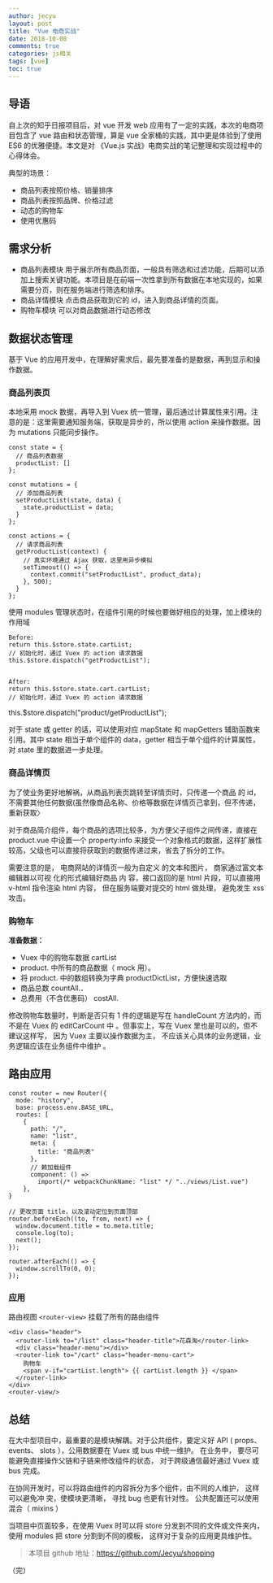 ```yaml
---
author: jecyu
layout: post
title: "Vue 电商实战"
date: 2018-10-08
comments: true
categories: js相关
tags: [vue]
toc: true
---
```


## 导语

自上次的知乎日报项目后，对 vue 开发 web 应用有了一定的实践，本次的电商项目包含了 vue 路由和状态管理，算是 vue 全家桶的实践，其中更是体验到了使用 ES6 的优雅便捷。本文是对 《Vue.js 实战》电商实战的笔记整理和实现过程中的心得体会。

典型的场景：

- 商品列表按照价格、销量排序
- 商品列表按照品牌、价格过滤
- 动态的购物车
- 使用优惠码

<!-- more -->

## 需求分析

- 商品列表模块
  用于展示所有商品页面，一般具有筛选和过滤功能，后期可以添加上搜索关键功能。本项目是在前端一次性拿到所有数据在本地实现的，如果需要分页，则在服务端进行筛选和排序。
- 商品详情模块
  点击商品获取到它的 id，进入到商品详情的页面。
- 购物车模块
  可以对商品数据进行动态修改

## 数据状态管理

基于 Vue 的应用开发中，在理解好需求后，最先要准备的是数据，再到显示和操作数据。

### 商品列表页

本地采用 mock 数据，再导入到 Vuex 统一管理，最后通过计算属性来引用。注意的是：这里需要通知服务端，获取是异步的，所以使用 action 来操作数据。因为 mutations 只能同步操作。

    const state = {
      // 商品列表数据
      productList: []
    };

    const mutations = {
      // 添加商品列表
      setProductList(state, data) {
        state.productList = data;
      }
    };

    const actions = {
      // 请求商品列表
      getProductList(context) {
        // 真实环境通过 Ajax 获取，这里用异步模拟
        setTimeout(() => {
          context.commit("setProductList", product_data);
        }, 500);
      }
    };

使用 modules 管理状态时，在组件引用的时候也要做好相应的处理，加上模块的作用域

    Before:
    return this.$store.state.cartList;
    // 初始化时，通过 Vuex 的 action 请求数据
    this.$store.dispatch("getProductList");


    After:
    return this.$store.state.cart.cartList;
    // 初始化时，通过 Vuex 的 action 请求数据

this.$store.dispatch("product/getProductList");

对于 state 或 getter 的话，可以使用对应 mapState 和 mapGetters 辅助函数来引用。其中 state 相当于单个组件的 data，getter 相当于单个组件的计算属性，对 state 里的数据进一步处理。

### 商品详情页

为了使业务更好地解祸，从商品列表页跳转至详情页时，只传递一个商品 的 id，不需要其他任何数据(虽然像商品名称、价格等数据在详情页己拿到，但不传递，重新获取〉

对于商品简介组件，每个商品的选项比较多，为方便父子组件之间传递，直接在 product.vue 中设置一个 property:info 来接受一个对象格式的数据，这样扩展性较高，父级也可以直接将获取到的数据传递过来，省去了拆分的工作。

需要注意的是， 电商网站的详情页一般为自定义 的文本和图片， 商家通过富文本编辑器以可视 化的形式编辑好商品 内 容，接口返回的是 html 片段，可以直接用 v-html 指令渲染 html 内容， 但在服务端要对提交的 html 做处理， 避免发生 xss 攻击。

### 购物车

**准备数据：**

- Vuex 中的购物车数据 cartList
- product. 中所有的商品数据（ mock 用）。
- 将 product. 中的数组转换为字典 productDictList，方便快速选取
- 商品总数 countAll.．
- 总费用（不含优惠码） costAll.

修改购物车数量时，判断是否只有 1 件的逻辑是写在 handleCount 方法内的，而不是在 Vuex 的 editCarCount 中 。但事实上，写在 Vuex 里也是可以的，但不建议这样写， 因为 Vuex 主要以操作数据为主， 不应该关心具体的业务逻辑，业务逻辑应该在业务组件中维护 。

## 路由应用

    const router = new Router({
      mode: "history",
      base: process.env.BASE_URL,
      routes: [
        {
          path: "/",
          name: "list",
          meta: {
            title: "商品列表"
          },
          // 赖加载组件
          component: () =>
            import(/* webpackChunkName: "list" */ "../views/List.vue")
        },
    }

    // 更改页面 title，以及滚动定位到页面顶部
    router.beforeEach((to, from, next) => {
      window.document.title = to.meta.title;
      console.log(to);
      next();
    });

    router.afterEach(() => {
      window.scrollTo(0, 0);
    });

### 应用

路由视图 `<router-view>` 挂载了所有的路由组件

    <div class="header">
      <router-link to="/list" class="header-title">花森淘</router-link>
      <div class="header-menu"></div>
      <router-link to="/cart" class="header-menu-cart">
        购物车
        <span v-if="cartList.length"> {{ cartList.length }} </span>
      </router-link>
    </div>
    <router-view/>

## 总结

在大中型项目中，最重要的是模块解耦。对于公共组件，要定义好 API ( props、 events、 slots ），公用数据要在 Vuex 或 bus 中统一维护。 在业务中， 要尽可能避免直接操作父链和子链来修改组件的状态， 对于跨级通信最好通过 Vuex 或 bus 完成。

在协同开发时，可以将路由组件的内容拆分为多个组件，由不同的人维护， 这样可以避免冲 突，使模块更清晰， 寻找 bug 也更有针对性。 公共配置还可以使用混合（ mixins ）

当项目中页面较多，在使用 Vuex 时可以将 store 分发到不同的文件或文件夹内，使用 modules 把 store 分割到不同的模板， 这样对于复杂的应用更具维护性。

> 本项目 github 地址：https://github.com/Jecyu/shopping

（完）
